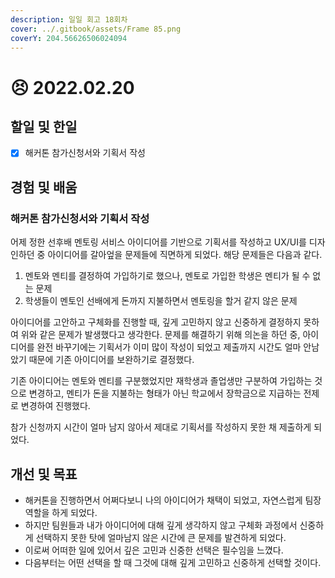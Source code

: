 ```yaml
---
description: 일일 회고 18회차
cover: ../.gitbook/assets/Frame 85.png
coverY: 204.56626506024094
---
```


# 😣 2022.02.20

## 할일 및 한일

* [x] 해커톤 참가신청서와 기획서 작성

## 경험 및 배움

### 해커톤 참가신청서와 기획서 작성

어제 정한 선후배 멘토링 서비스 아이디어를 기반으로 기획서를 작성하고 UX/UI를 디자인하던 중 아이디어를 갈아엎을 문제들에 직면하게 되었다. 해당 문제들은 다음과 같다.

1. 멘토와 멘티를 결정하여 가입하기로 했으나, 멘토로 가입한 학생은 멘티가 될 수 없는 문제
2. 학생들이 멘토인 선배에게 돈까지 지불하면서 멘토링을 할거 같지 않은 문제

아이디어를 고안하고 구체화를 진행할 때, 깊게 고민하지 않고 신중하게 결정하지 못하여 위와 같은 문제가 발생했다고 생각한다. 문제를 해결하기 위해 의논을 하던 중, 아이디어를 완전 바꾸기에는 기획서가 이미 많이 작성이 되었고 제출까지 시간도 얼마 안남았기 때문에 기존 아이디어를 보완하기로 결정했다.

기존 아이디어는 멘토와 멘티를 구분했었지만 재학생과 졸업생만 구분하여 가입하는 것으로 변경하고, 멘티가 돈을 지불하는 형태가 아닌 학교에서 장학금으로 지급하는 전제로 변경하여 진행했다.

참가 신청까지 시간이 얼마 남지 않아서 제대로 기획서를 작성하지 못한 채 제출하게 되었다.

## 개선 및 목표

* 해커톤을 진행하면서 어쩌다보니 나의 아이디어가 채택이 되었고, 자연스럽게 팀장 역할을 하게 되었다.
* 하지만 팀원들과 내가 아이디어에 대해 깊게 생각하지 않고 구체화 과정에서 신중하게 선택하지 못한 탓에 얼마남지 않은 시간에 큰 문제를 발견하게 되었다.
* 이로써 어떠한 일에 있어서 깊은 고민과 신중한 선택은 필수임을 느꼈다.
* 다음부터는 어떤 선택을 할 때 그것에 대해 깊게 고민하고 신중하게 선택할 것이다.

